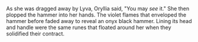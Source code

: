 As she was dragged away by Lyva, Oryllia said, "You may *see* it." She then plopped the hammer into her hands. The violet flames that enveloped the hammer before faded away to reveal an onyx black hammer. Lining its head and handle were the same runes that floated around her when they solidified their contract.
